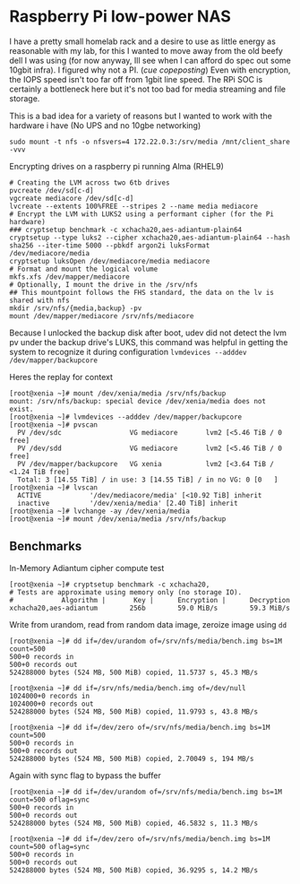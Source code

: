 # Raspberry Pi low-power NAS

I have a pretty small homelab rack and a desire to use as little energy as reasonable with my lab, for this I wanted to move away from the old beefy dell I was using (for now anyway, Ill see when I can afford do spec out some 10gbit infra). I figured why not a PI. (*cue copeposting*) Even with encryption, the IOPS speed isn't too far off from 1gbit line speed. The RPi SOC is certainly a bottleneck here but it's not too bad for media streaming and file storage.

This is a bad idea for a variety of reasons but I wanted to work with the hardware i have (No UPS and no 10gbe networking)



`sudo mount -t nfs -o nfsvers=4 172.22.0.3:/srv/media /mnt/client_share -vvv`

Encrypting drives on a raspberry pi running Alma (RHEL9)

```shell
# Creating the LVM across two 6tb drives
pvcreate /dev/sd[c-d]
vgcreate mediacore /dev/sd[c-d]
lvcreate --extents 100%FREE --stripes 2 --name media mediacore
# Encrypt the LVM with LUKS2 using a performant cipher (for the Pi hardware)
### cryptsetup benchmark -c xchacha20,aes-adiantum-plain64
cryptsetup --type luks2 --cipher xchacha20,aes-adiantum-plain64 --hash sha256 --iter-time 5000 --pbkdf argon2i luksFormat /dev/mediacore/media
cryptsetup luksOpen /dev/mediacore/media mediacore
# Format and mount the logical volume
mkfs.xfs /dev/mapper/mediacore
# Optionally, I mount the drive in the /srv/nfs
## This mountpoint follows the FHS standard, the data on the lv is shared with nfs
mkdir /srv/nfs/{media,backup} -pv
mount /dev/mapper/mediacore /srv/nfs/mediacore
```

Because I unlocked the backup disk after boot, udev did not detect the lvm pv under the backup drive's LUKS, this command was helpful in getting the system to recognize it during configuration `lvmdevices --adddev /dev/mapper/backupcore`

Heres the replay for context

```shell
[root@xenia ~]# mount /dev/xenia/media /srv/nfs/backup
mount: /srv/nfs/backup: special device /dev/xenia/media does not exist.
[root@xenia ~]# lvmdevices --adddev /dev/mapper/backupcore 
[root@xenia ~]# pvscan
  PV /dev/sdc                 VG mediacore       lvm2 [<5.46 TiB / 0    free]
  PV /dev/sdd                 VG mediacore       lvm2 [<5.46 TiB / 0    free]
  PV /dev/mapper/backupcore   VG xenia           lvm2 [<3.64 TiB / <1.24 TiB free]
  Total: 3 [14.55 TiB] / in use: 3 [14.55 TiB] / in no VG: 0 [0   ]
[root@xenia ~]# lvscan
  ACTIVE            '/dev/mediacore/media' [<10.92 TiB] inherit
  inactive          '/dev/xenia/media' [2.40 TiB] inherit
[root@xenia ~]# lvchange -ay /dev/xenia/media
[root@xenia ~]# mount /dev/xenia/media /srv/nfs/backup
```







## Benchmarks

In-Memory Adiantum cipher compute test

```none
[root@xenia ~]# cryptsetup benchmark -c xchacha20, 
# Tests are approximate using memory only (no storage IO).
#            Algorithm |       Key |      Encryption |      Decryption
xchacha20,aes-adiantum        256b        59.0 MiB/s        59.3 MiB/s
```

Write from urandom, read from random data image, zeroize image using `dd`

```none
[root@xenia ~]# dd if=/dev/urandom of=/srv/nfs/media/bench.img bs=1M count=500
500+0 records in
500+0 records out
524288000 bytes (524 MB, 500 MiB) copied, 11.5737 s, 45.3 MB/s

[root@xenia ~]# dd if=/srv/nfs/media/bench.img of=/dev/null
1024000+0 records in
1024000+0 records out
524288000 bytes (524 MB, 500 MiB) copied, 11.9793 s, 43.8 MB/s

[root@xenia ~]# dd if=/dev/zero of=/srv/nfs/media/bench.img bs=1M count=500
500+0 records in
500+0 records out
524288000 bytes (524 MB, 500 MiB) copied, 2.70049 s, 194 MB/s
```

Again with sync flag to bypass the buffer

```none
[root@xenia ~]# dd if=/dev/urandom of=/srv/nfs/media/bench.img bs=1M count=500 oflag=sync
500+0 records in
500+0 records out
524288000 bytes (524 MB, 500 MiB) copied, 46.5832 s, 11.3 MB/s

[root@xenia ~]# dd if=/dev/zero of=/srv/nfs/media/bench.img bs=1M count=500 oflag=sync
500+0 records in
500+0 records out
524288000 bytes (524 MB, 500 MiB) copied, 36.9295 s, 14.2 MB/s
```
